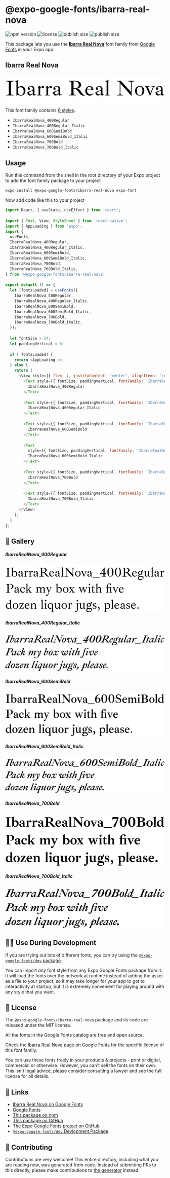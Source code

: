 # @expo-google-fonts/ibarra-real-nova

![npm version](https://flat.badgen.net/npm/v/@expo-google-fonts/ibarra-real-nova)
![license](https://flat.badgen.net/github/license/expo/google-fonts)
![publish size](https://flat.badgen.net/packagephobia/install/@expo-google-fonts/ibarra-real-nova)
![publish size](https://flat.badgen.net/packagephobia/publish/@expo-google-fonts/ibarra-real-nova)

This package lets you use the [**Ibarra Real Nova**](https://fonts.google.com/specimen/Ibarra+Real+Nova) font family from [Google Fonts](https://fonts.google.com/) in your Expo app.

## Ibarra Real Nova

![Ibarra Real Nova](./font-family.png)

This font family contains [6 styles](#-gallery).

- `IbarraRealNova_400Regular`
- `IbarraRealNova_400Regular_Italic`
- `IbarraRealNova_600SemiBold`
- `IbarraRealNova_600SemiBold_Italic`
- `IbarraRealNova_700Bold`
- `IbarraRealNova_700Bold_Italic`

## Usage

Run this command from the shell in the root directory of your Expo project to add the font family package to your project
```sh
expo install @expo-google-fonts/ibarra-real-nova expo-font
```

Now add code like this to your project
```js
import React, { useState, useEffect } from 'react';

import { Text, View, StyleSheet } from 'react-native';
import { AppLoading } from 'expo';
import {
  useFonts,
  IbarraRealNova_400Regular,
  IbarraRealNova_400Regular_Italic,
  IbarraRealNova_600SemiBold,
  IbarraRealNova_600SemiBold_Italic,
  IbarraRealNova_700Bold,
  IbarraRealNova_700Bold_Italic,
} from '@expo-google-fonts/ibarra-real-nova';

export default () => {
  let [fontsLoaded] = useFonts({
    IbarraRealNova_400Regular,
    IbarraRealNova_400Regular_Italic,
    IbarraRealNova_600SemiBold,
    IbarraRealNova_600SemiBold_Italic,
    IbarraRealNova_700Bold,
    IbarraRealNova_700Bold_Italic,
  });

  let fontSize = 24;
  let paddingVertical = 6;

  if (!fontsLoaded) {
    return <AppLoading />;
  } else {
    return (
      <View style={{ flex: 1, justifyContent: 'center', alignItems: 'center' }}>
        <Text style={{ fontSize, paddingVertical, fontFamily: 'IbarraRealNova_400Regular' }}>
          IbarraRealNova_400Regular
        </Text>

        <Text style={{ fontSize, paddingVertical, fontFamily: 'IbarraRealNova_400Regular_Italic' }}>
          IbarraRealNova_400Regular_Italic
        </Text>

        <Text style={{ fontSize, paddingVertical, fontFamily: 'IbarraRealNova_600SemiBold' }}>
          IbarraRealNova_600SemiBold
        </Text>

        <Text
          style={{ fontSize, paddingVertical, fontFamily: 'IbarraRealNova_600SemiBold_Italic' }}>
          IbarraRealNova_600SemiBold_Italic
        </Text>

        <Text style={{ fontSize, paddingVertical, fontFamily: 'IbarraRealNova_700Bold' }}>
          IbarraRealNova_700Bold
        </Text>

        <Text style={{ fontSize, paddingVertical, fontFamily: 'IbarraRealNova_700Bold_Italic' }}>
          IbarraRealNova_700Bold_Italic
        </Text>
      </View>
    );
  }
};

```

## 🔡 Gallery

##### IbarraRealNova_400Regular
![IbarraRealNova_400Regular](./IbarraRealNova_400Regular.ttf.png)

##### IbarraRealNova_400Regular_Italic
![IbarraRealNova_400Regular_Italic](./IbarraRealNova_400Regular_Italic.ttf.png)

##### IbarraRealNova_600SemiBold
![IbarraRealNova_600SemiBold](./IbarraRealNova_600SemiBold.ttf.png)

##### IbarraRealNova_600SemiBold_Italic
![IbarraRealNova_600SemiBold_Italic](./IbarraRealNova_600SemiBold_Italic.ttf.png)

##### IbarraRealNova_700Bold
![IbarraRealNova_700Bold](./IbarraRealNova_700Bold.ttf.png)

##### IbarraRealNova_700Bold_Italic
![IbarraRealNova_700Bold_Italic](./IbarraRealNova_700Bold_Italic.ttf.png)


## 👩‍💻 Use During Development

If you are trying out lots of different fonts, you can try using the [`@expo-google-fonts/dev` package](https://github.com/expo/google-fonts/tree/master/font-packages/dev#readme).

You can import *any* font style from any Expo Google Fonts package from it. It will load the fonts
over the network at runtime instead of adding the asset as a file to your project, so it may take longer
for your app to get to interactivity at startup, but it is extremely convenient
for playing around with any style that you want.

## 📖 License

The `@expo-google-fonts/ibarra-real-nova` package and its code are released under the MIT license.

All the fonts in the Google Fonts catalog are free and open source.

Check the [Ibarra Real Nova page on Google Fonts](https://fonts.google.com/specimen/Ibarra+Real+Nova) for the specific license of this font family.

You can use these fonts freely in your products & projects - print or digital, commercial or otherwise. However, you can't sell the fonts on their own. This isn't legal advice, please consider consulting a lawyer and see the full license for all details.

## 🔗 Links

- [Ibarra Real Nova on Google Fonts](https://fonts.google.com/specimen/Ibarra+Real+Nova)
- [Google Fonts](https://fonts.google.com/)
- [This package on npm](https://www.npmjs.com/package/@expo-google-fonts/ibarra-real-nova)
- [This package on GitHub](https://github.com/expo/google-fonts/tree/master/font-packages/ibarra-real-nova)
- [The Expo Google Fonts project on GitHub](https://github.com/expo/google-fonts)
- [`@expo-google-fonts/dev` Devlopment Package](https://github.com/expo/google-fonts/tree/master/font-packages/dev)

## 🤝 Contributing

Contributions are very welcome! This entire directory, including what you are reading now, was generated from code. Instead of submitting PRs to this directly, please make contributions to [the generator](https://github.com/expo/google-fonts/tree/master/packages/generator) instead.
